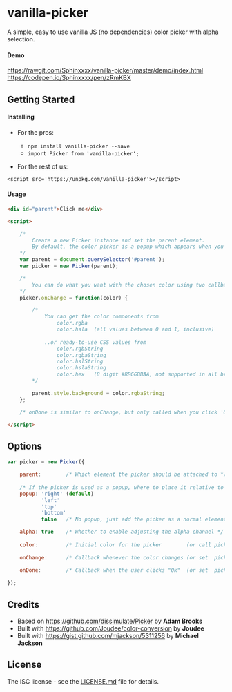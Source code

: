 # vanilla-picker

A simple, easy to use vanilla JS (no dependencies) color picker with alpha selection.

#### Demo

https://rawgit.com/Sphinxxxx/vanilla-picker/master/demo/index.html  
https://codepen.io/Sphinxxxx/pen/zRmKBX


## Getting Started

#### Installing

* For the pros:

  + ```npm install vanilla-picker --save```
  + ```import Picker from 'vanilla-picker';```

* For the rest of us:

```
<script src='https://unpkg.com/vanilla-picker'></script>
```

#### Usage

```html
<div id="parent">Click me</div>

<script>

    /*
        Create a new Picker instance and set the parent element.
        By default, the color picker is a popup which appears when you click the parent.
    */
    var parent = document.querySelector('#parent');
    var picker = new Picker(parent);

    /*
        You can do what you want with the chosen color using two callbacks: onChange and onDone.
    */
    picker.onChange = function(color) {

        /*
            You can get the color components from
                color.rgba
                color.hsla  (all values between 0 and 1, inclusive)
    
            ..or ready-to-use CSS values from
                color.rgbString
                color.rgbaString
                color.hslString
                color.hslaString
                color.hex   (8 digit #RRGGBBAA, not supported in all browsers)
        */

        parent.style.background = color.rgbaString;
    };

    /* onDone is similar to onChange, but only called when you click 'Ok' */

</script>
```


## Options

```javascript
var picker = new Picker({

    parent:        /* Which element the picker should be attached to */
    
    /* If the picker is used as a popup, where to place it relative to the parent */
    popup: 'right' (default)
           'left'
           'top'
           'bottom'
           false   /* No popup, just add the picker as a normal element on the page */

    alpha: true    /* Whether to enable adjusting the alpha channel */
    
    color:         /* Initial color for the picker        (or call picker.setColor()) */
    
    onChange:      /* Callback whenever the color changes (or set  picker.onChange) */
    
    onDone:        /* Callback when the user clicks "Ok"  (or set  picker.onDone) */

});
```


## Credits

* Based on https://github.com/dissimulate/Picker by **Adam Brooks**
* Built with https://github.com/Joudee/color-conversion by **Joudee**
* Built with https://gist.github.com/mjackson/5311256 by **Michael Jackson**


## License

The ISC license - see the [LICENSE.md](LICENSE.md) file for details.
